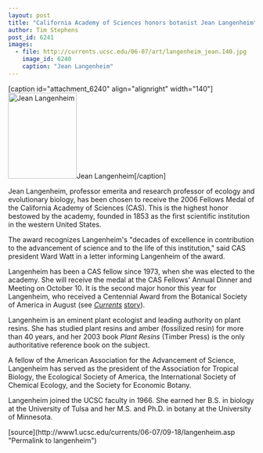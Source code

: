 ```yaml
---
layout: post
title: "California Academy of Sciences honors botanist Jean Langenheim"
author: Tim Stephens
post_id: 6241
images:
  - file: http://currents.ucsc.edu/06-07/art/langenheim_jean.140.jpg
    image_id: 6240
    caption: "Jean Langenheim"
---
```


[caption id="attachment_6240" align="alignright" width="140"]<a href="http://localhost/mysite/wp-content/uploads/2006/09/langenheim_jean.140.jpg"><img class="size-full wp-image-6240" src="http://localhost/mysite/wp-content/uploads/2006/09/langenheim_jean.140.jpg" alt="Jean Langenheim" width="140" height="175" /></a>Jean Langenheim[/caption]
<a name="content" id="content"></a>
<p>
  Jean Langenheim, professor emerita and research professor of ecology and evolutionary biology, has been chosen to receive the 2006 Fellows Medal of the California Academy of Sciences (CAS). This is the highest honor bestowed by the academy, founded in 1853 as the first scientific institution in the western United States.
</p>
<p>
  The award recognizes Langenheim's "decades of excellence in contribution to the advancement of science and to the life of this institution," said CAS president Ward Watt in a letter informing Langenheim of the award.
</p>
<p>
  Langenheim has been a CAS fellow since 1973, when she was elected to the academy. She will receive the medal at the CAS Fellows' Annual Dinner and Meeting on October 10. It is the second major honor this year for Langenheim, who received a Centennial Award from the Botanical Society of America in August (see <i><a href="http://currents.ucsc.edu/06-07/09-11/langenheim.asp">Currents</a></i> <a href="http://currents.ucsc.edu/06-07/09-11/langenheim.asp">story</a>).
</p>
<p>
  Langenheim is an eminent plant ecologist and leading authority on plant resins. She has studied plant resins and amber (fossilized resin) for more than 40 years, and her 2003 book <i>Plant Resins</i> (Timber Press) is the only authoritative reference book on the subject.
</p>
<p>
  A fellow of the American Association for the Advancement of Science, Langenheim has served as the president of the Association for Tropical Biology, the Ecological Society of America, the International Society of Chemical Ecology, and the Society for Economic Botany.
</p>
<p>
  Langenheim joined the UCSC faculty in 1966. She earned her B.S. in biology at the University of Tulsa and her M.S. and Ph.D. in botany at the University of Minnesota.
</p>
[source](http://www1.ucsc.edu/currents/06-07/09-18/langenheim.asp "Permalink to langenheim")
